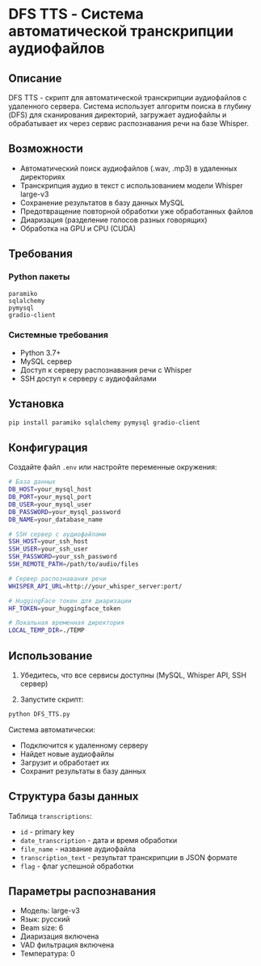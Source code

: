 # DFS TTS - Система автоматической транскрипции аудиофайлов

## Описание
DFS TTS - скрипт для автоматической транскрипции аудиофайлов с удаленного сервера. Система использует алгоритм поиска в глубину (DFS) для сканирования директорий, загружает аудиофайлы и обрабатывает их через сервис распознавания речи на базе Whisper.

## Возможности
- Автоматический поиск аудиофайлов (.wav, .mp3) в удаленных директориях
- Транскрипция аудио в текст с использованием модели Whisper large-v3
- Сохранение результатов в базу данных MySQL
- Предотвращение повторной обработки уже обработанных файлов
- Диаризация (разделение голосов разных говорящих)
- Обработка на GPU и CPU (CUDA)

## Требования

### Python пакеты
```
paramiko
sqlalchemy
pymysql
gradio-client
```

### Системные требования
- Python 3.7+
- MySQL сервер
- Доступ к серверу распознавания речи с Whisper
- SSH доступ к серверу с аудиофайлами

## Установка
```bash
pip install paramiko sqlalchemy pymysql gradio-client
```

## Конфигурация

Создайте файл `.env` или настройте переменные окружения:

```bash
# База данных
DB_HOST=your_mysql_host
DB_PORT=your_mysql_port
DB_USER=your_mysql_user
DB_PASSWORD=your_mysql_password
DB_NAME=your_database_name

# SSH сервер с аудиофайлами
SSH_HOST=your_ssh_host
SSH_USER=your_ssh_user
SSH_PASSWORD=your_ssh_password
SSH_REMOTE_PATH=/path/to/audio/files

# Сервер распознавания речи
WHISPER_API_URL=http://your_whisper_server:port/

# HuggingFace токен для диаризации
HF_TOKEN=your_huggingface_token

# Локальная временная директория
LOCAL_TEMP_DIR=./TEMP
```

## Использование

1. Убедитесь, что все сервисы доступны (MySQL, Whisper API, SSH сервер)

2. Запустите скрипт:
```bash
python DFS_TTS.py
```

Система автоматически:
- Подключится к удаленному серверу
- Найдет новые аудиофайлы
- Загрузит и обработает их
- Сохранит результаты в базу данных

## Структура базы данных

Таблица `transcriptions`:
- `id` - primary key
- `date_transcription` - дата и время обработки
- `file_name` - название аудиофайла
- `transcription_text` - результат транскрипции в JSON формате
- `flag` - флаг успешной обработки

## Параметры распознавания
- Модель: large-v3
- Язык: русский
- Beam size: 6
- Диаризация включена
- VAD фильтрация включена
- Температура: 0 


